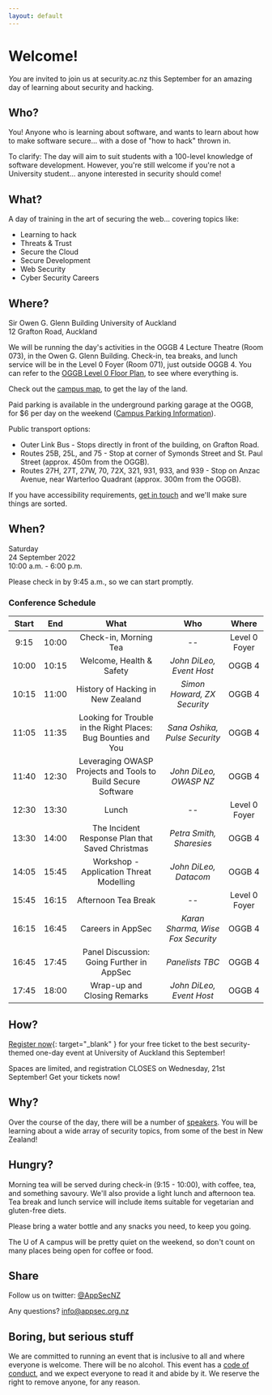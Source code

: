 ```yaml
---
layout: default
---
```


# Welcome!

_You_ are invited to join us at security.ac.nz this September for an 
amazing day of learning about security and hacking.

## Who?

You! Anyone who is learning about software, and wants to learn about
how to make software secure... with a dose of "how to hack" thrown in.

To clarify: The day will aim to suit students with a 100-level
knowledge of software development. However, you're still welcome if
you're not a University student... anyone interested in security
should come!

## What?

A day of training in the art of securing the web... covering topics
like:

- Learning to hack
- Threats & Trust
- Secure the Cloud
- Secure Development
- Web Security
- Cyber Security Careers

## Where?

Sir Owen G. Glenn Building
University of Auckland  
12 Grafton Road, Auckland

We will be running the day's activities in the OGGB 4 Lecture Theatre (Room 073), in the Owen G. Glenn Building. Check-in, tea breaks, and 
lunch service will be in the Level 0 Foyer (Room 071), just outside OGGB 4. You can refer to the [OGGB Level 0 Floor Plan](OGGB_Level0.pdf), to see where everything is.

Check out the [campus map](city-campus-map.pdf), to get the lay of the land. 

Paid parking is available in the underground parking garage at the OGGB, for $6 per day on the weekend 
([Campus Parking Information](https://www.auckland.ac.nz/en/on-campus/our-campuses/parking-information.html)).

Public transport options:

* Outer Link Bus - Stops directly in front of the building, on Grafton Road.
* Routes 25B, 25L, and 75 - Stop at corner of Symonds Street and St. Paul Street (approx. 450m from the OGGB).
* Routes 27H, 27T, 27W, 70, 72X, 321, 931, 933, and 939 - Stop on Anzac Avenue, near Warterloo Quadrant (approx. 300m from the OGGB). 

If you have accessibility requirements, [get in touch](mailto:info@appsec.org.nz) and we'll make sure things are sorted.

## When?

Saturday  
24 September 2022   
10:00 a.m. - 6:00 p.m.

Please check in by 9:45 a.m., so we can start promptly.

### Conference Schedule

| Start | End | What | Who | Where |
|:-------:|:----------:|:------:|:--------:|:------------:|
|9:15|10:00|Check-in, Morning Tea| -- | Level 0 Foyer|
|10:00|10:15|Welcome, Health & Safety| *John DiLeo, Event Host* | OGGB 4 |
|10:15|11:00|History of Hacking in New Zealand | *Simon Howard, ZX Security* | OGGB 4|
|11:05|11:35|Looking for Trouble in the Right Places: Bug Bounties and You|*Sana Oshika, Pulse Security* | OGGB 4 |
|11:40|12:30| Leveraging OWASP Projects and Tools to Build Secure Software | *John DiLeo, OWASP NZ* | OGGB 4 |
|12:30|13:30| Lunch | -- | Level 0 Foyer |
|13:30|14:00|The Incident Response Plan that Saved Christmas | *Petra Smith, Sharesies* | OGGB 4 |
|14:05|15:45|Workshop - Application Threat Modelling | *John DiLeo, Datacom* | OGGB 4 |
|15:45|16:15|Afternoon Tea Break | -- | Level 0 Foyer |
|16:15|16:45|Careers in AppSec |*Karan Sharma, Wise Fox Security* | OGGB 4 |
|16:45|17:45|Panel Discussion: Going Further in AppSec | *Panelists TBC* | OGGB 4|
|17:45|18:00|Wrap-up and Closing Remarks| *John DiLeo, Event Host* | OGGB 4 |


## How?

[Register now](https://events.humanitix.com/security-ac-nz-2022-auckland){: target="_blank" } for your free ticket to the
best security-themed one-day event at University of Auckland this September!

Spaces are limited, and registration CLOSES on Wednesday, 21st September! Get your tickets now!

## Why?

Over the course of the day, there will be a number of [speakers](speakers). You will be learning about a wide array of security topics, from some of the best in New Zealand!


## Hungry?

Morning tea will be served during check-in (9:15 - 10:00), with coffee, tea, and something savoury. We'll also provide a light lunch 
and afternoon tea. Tea break and lunch service will include items suitable for vegetarian and gluten-free diets. 

Please bring a water bottle and any snacks you need, to keep you going.

The U of A campus will be pretty quiet on the weekend, so don't count on many places being open for coffee or food.

## Share

Follow us on twitter: [@AppSecNZ](https://twitter.com/AppSecNZ)

Any questions? [info@appsec.org.nz](mailto:info@appsec.org.nz)

## Boring, but serious stuff

We are committed to running an event that is inclusive to all and
where everyone is welcome. There will be no alcohol.
This event has a [code of conduct](conduct), and we expect everyone to
read it and abide by it. We reserve the right to
remove anyone, for any reason.
